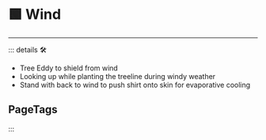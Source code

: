 # 🟩  <ekos>Wind</ekos>

---

<!-- =================================================== -->
<!-- =================================================== -->
<!-- =================================================== -->
<!-- =================================================== -->
<!-- =================================================== -->
::: details 🛠

- Tree Eddy to shield from wind
- Looking up while planting the treeline during windy weather
- Stand with back to wind to push shirt onto skin for evaporative cooling

<h2>PageTags</h2>
:::
